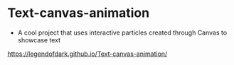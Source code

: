 # Text-canvas-animation

- A cool project that uses interactive particles created through Canvas to showcase text

https://legendofdark.github.io/Text-canvas-animation/
